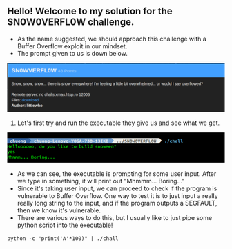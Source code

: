 ## Hello! Welcome to my solution for the SN0W0VERFL0W challenge.

* As the name suggested, we should approach this challenge with a Buffer Overflow exploit in our mindset. 
* The prompt given to us is down below.

![Alt text](https://github.com/cdong1012/X-MAS-CTF/blob/master/SN0W0VERFL0W/images/SN0W0VERFL0W.png)

1. Let's first try and run the executable they give us and see what we get.

![Alt test](https://github.com/cdong1012/X-MAS-CTF/blob/master/SN0W0VERFL0W/images/firstrun.png)
  
  * As we can see, the executable is prompting for some user input. After we type in something, it will print out "Mhmmm... Boring..." 
  * Since it's taking user input, we can proceed to check if the program is vulnerable to Buffer Overflow. One way to test it is to just input a really really long string to the input, and if the program outputs a SEGFAULT, then we know it's vulnerable.
  * There are various ways to do this, but I usually like to just pipe some python script into the executable!
  
  ```terminal
  python -c "print('A'*100)" | ./chall
  ```
  
